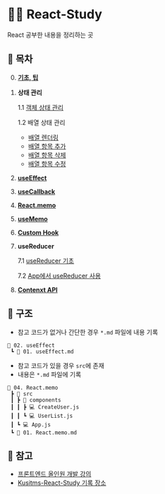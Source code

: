 # 🏃‍♀️ React-Study

React 공부한 내용을 정리하는 곳

## 🧾 목차
0. **[기초, 팁](https://github.com/1000peach/React-Study/blob/master/00.%20%EA%B8%B0%EC%B4%88%2C%20%ED%8C%81.md)**

1. **상태 관리**

    1.1 [객체 상태 관리](https://github.com/1000peach/React-Study/blob/master/01.%20%EC%83%81%ED%83%9C%20%EA%B4%80%EB%A6%AC/01-01.%20%EA%B0%9D%EC%B2%B4%20%EC%83%81%ED%83%9C%20%EA%B4%80%EB%A6%AC/01.%20%EA%B0%9D%EC%B2%B4%20%EC%83%81%ED%83%9C%20%EA%B4%80%EB%A6%AC.md)
    
    1.2 배열 상태 관리
    * [배열 렌더링](https://github.com/1000peach/React-Study/blob/master/01.%20%EC%83%81%ED%83%9C%20%EA%B4%80%EB%A6%AC/01-02.%20%EB%B0%B0%EC%97%B4%20%EC%83%81%ED%83%9C%20%EA%B4%80%EB%A6%AC/01.%20%EB%B0%B0%EC%97%B4%20%EB%A0%8C%EB%8D%94%EB%A7%81/01.%20%EB%B0%B0%EC%97%B4%20%EB%A0%8C%EB%8D%94%EB%A7%81.md)
    * [배열 항목 추가](https://github.com/1000peach/React-Study/tree/master/01.%20%EC%83%81%ED%83%9C%20%EA%B4%80%EB%A6%AC/01-02.%20%EB%B0%B0%EC%97%B4%20%EC%83%81%ED%83%9C%20%EA%B4%80%EB%A6%AC/02.%20%EB%B0%B0%EC%97%B4%20%ED%95%AD%EB%AA%A9%20%EC%B6%94%EA%B0%80)
    * [배열 항목 삭제](https://github.com/1000peach/React-Study/tree/master/01.%20%EC%83%81%ED%83%9C%20%EA%B4%80%EB%A6%AC/01-02.%20%EB%B0%B0%EC%97%B4%20%EC%83%81%ED%83%9C%20%EA%B4%80%EB%A6%AC/03.%20%EB%B0%B0%EC%97%B4%20%ED%95%AD%EB%AA%A9%20%EC%82%AD%EC%A0%9C)
    * [배열 항목 수정](https://github.com/1000peach/React-Study/tree/master/01.%20%EC%83%81%ED%83%9C%20%EA%B4%80%EB%A6%AC/01-02.%20%EB%B0%B0%EC%97%B4%20%EC%83%81%ED%83%9C%20%EA%B4%80%EB%A6%AC/04.%20%EB%B0%B0%EC%97%B4%20%ED%95%AD%EB%AA%A9%20%EC%88%98%EC%A0%95)

2. **[useEffect](https://github.com/1000peach/React-Study/blob/master/02.%20useEffect/01.%20useEffect.md)**
3. **[useCallback](https://github.com/1000peach/React-Study/blob/master/03.%20useCallBack/01.%20useCallBack.md)**
4. **[React.memo](https://github.com/1000peach/React-Study/tree/master/04.%20React.memo)**
5. **[useMemo](https://github.com/1000peach/React-Study/blob/master/05.%20useMemo/01.%20useMemo.md)**
6. **[Custom Hook](https://github.com/1000peach/React-Study/tree/master/06.%20Custom%20Hook)**

7. **useReducer**

    7.1 [useReducer 기초](https://github.com/1000peach/React-Study/blob/master/07.%20useReducer/07-01.%20useReducer%20%EA%B8%B0%EC%B4%88/01.%20useReducer%20%EA%B8%B0%EC%B4%88.md)
    
    7.2 [App에서 useReducer 사용](https://github.com/1000peach/React-Study/tree/master/07.%20useReducer/07-02.%20App%EC%97%90%EC%84%9C%20useReducer%20%EC%82%AC%EC%9A%A9)

8. **[Contenxt API](https://github.com/1000peach/React-Study/blob/master/08.%20Context%20API/01.%20Context%20API.md)**

## 📂 구조
* 참고 코드가 없거나 간단한 경우 `*.md` 파일에 내용 기록
```
📂 02. useEffect
 ┗ 📝 01. useEffect.md
```
* 참고 코드가 있을 경우 `src`에 존재
* 내용은 `*.md` 파일에 기록
```
📂 04. React.memo
 ┣ 📂 src
 ┃ ┣ 📂 components
 ┃ ┃ ┣ 💻 CreateUser.js
 ┃ ┃ ┗ 💻 UserList.js
 ┃ ┗ 💻 App.js
 ┗ 📝 01. React.memo.md
```
## 🔗 참고
* [프론트엔드 올인원 개발 강의](https://www.fastcampus.co.kr/dev_online_react)
* [Kusitms-React-Study 기록 장소](https://github.com/1000peach/Kusitms-React-Study)